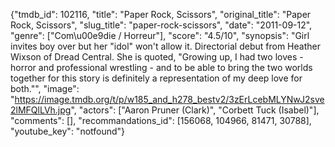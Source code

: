 {"tmdb_id": 102116, "title": "Paper Rock, Scissors", "original_title": "Paper Rock, Scissors", "slug_title": "paper-rock-scissors", "date": "2011-09-12", "genre": ["Com\u00e9die / Horreur"], "score": "4.5/10", "synopsis": "Girl invites boy over but her \"idol\" won't allow it. Directorial debut from Heather Wixson of Dread Central. She is quoted, \"Growing up, I had two loves - horror and professional wrestling - and to be able to bring the two worlds together for this story is definitely a representation of my deep love for both.\"", "image": "https://image.tmdb.org/t/p/w185_and_h278_bestv2/3zErLcebMLYNwJ2sve2lMFQlLVh.jpg", "actors": ["Aaron Pruner (Clark)", "Corbett Tuck (Isabel)"], "comments": [], "recommandations_id": [156068, 104966, 81471, 30788], "youtube_key": "notfound"}